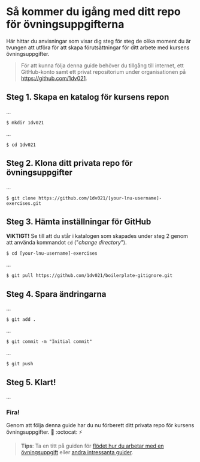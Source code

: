 # Så kommer du igång med ditt repo för övningsuppgifterna

Här hittar du anvisningar som visar dig steg för steg de olika moment du är tvungen att utföra för att skapa förutsättningar för ditt arbete med kursens övningsuppgifter.

> För att kunna följa denna guide behöver du tillgång till internet, ett GitHub-konto samt ett privat repositorium under organisationen på https://github.com/1dv021. 

## Steg 1. Skapa en katalog för kursens repon

...

`$ mkdir 1dv021`

...

`$ cd 1dv021`

## Steg 2. Klona ditt privata repo för övningsuppgifter

...

`$ git clone https://github.com/1dv021/[your-lnu-username]-exercises.git`

## Steg 3. Hämta inställningar för GitHub

__VIKTIGT!__ Se till att du står i katalogen som skapades under steg 2 genom att använda kommandot `cd` ("_change directory_").

`$ cd [your-lnu-username]-exercises`

...

`$ git pull https://github.com/1dv021/boilerplate-gitignore.git`

## Steg 4. Spara ändringarna

...

`$ git add .`

...

`$ git commit -m "Initial commit"`

...

`$ git push`

## Steg 5. Klart!

...

### Fira!

Genom att följa denna guide har du nu förberett ditt privata repo för kursens övningsuppgifter. :tada: :octocat: :zap:

> __Tips__: Ta en titt på guiden för [flödet hur du arbetar med en övningsuppgift](../flode-for-att-arbeta-med-en-ovningsuppgift) eller [andra intressanta guider](../).
 
